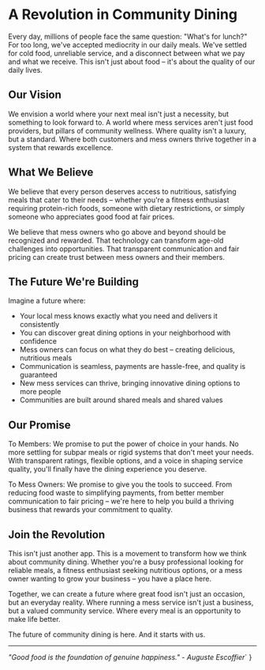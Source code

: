 # A Revolution in Community Dining

Every day, millions of people face the same question: \"What's for lunch?\" For too long, we've accepted mediocrity in our daily meals. We've settled for cold food, unreliable service, and a disconnect between what we pay and what we receive. This isn't just about food – it's about the quality of our daily lives.

## Our Vision

We envision a world where your next meal isn't just a necessity, but something to look forward to. A world where mess services aren't just food providers, but pillars of community wellness. Where quality isn't a luxury, but a standard. Where both customers and mess owners thrive together in a system that rewards excellence.

## What We Believe

We believe that every person deserves access to nutritious, satisfying meals that cater to their needs – whether you're a fitness enthusiast requiring protein-rich foods, someone with dietary restrictions, or simply someone who appreciates good food at fair prices.

We believe that mess owners who go above and beyond should be recognized and rewarded. That technology can transform age-old challenges into opportunities. That transparent communication and fair pricing can create trust between mess owners and their members.

## The Future We're Building

Imagine a future where:

- Your local mess knows exactly what you need and delivers it consistently
- You can discover great dining options in your neighborhood with confidence
- Mess owners can focus on what they do best – creating delicious, nutritious meals
- Communication is seamless, payments are hassle-free, and quality is guaranteed
- New mess services can thrive, bringing innovative dining options to more people
- Communities are built around shared meals and shared values

## Our Promise

To Members: We promise to put the power of choice in your hands. No more settling for subpar meals or rigid systems that don't meet your needs. With transparent ratings, flexible options, and a voice in shaping service quality, you'll finally have the dining experience you deserve.

To Mess Owners: We promise to give you the tools to succeed. From reducing food waste to simplifying payments, from better member communication to fair pricing – we're here to help you build a thriving business that rewards your commitment to quality.

## Join the Revolution

This isn't just another app. This is a movement to transform how we think about community dining. Whether you're a busy professional looking for reliable meals, a fitness enthusiast seeking nutritious options, or a mess owner wanting to grow your business – you have a place here.

Together, we can create a future where great food isn't just an occasion, but an everyday reality. Where running a mess service isn't just a business, but a valued community service. Where every meal is an opportunity to make life better.

The future of community dining is here. And it starts with us.

---

_\"Good food is the foundation of genuine happiness.\" - Auguste Escoffier_`
}
